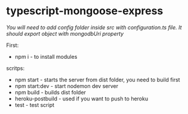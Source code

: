 # typescript-mongoose-express


 *You will need to add config folder inside src with configuration.ts file. It should export object with mongodbUri property*
 
 First:
 * npm i - to install modules

 scritps:
 * npm start - starts the server from dist folder, you need to build first
 * npm start:dev - start nodemon dev server 
 * npm build - builds dist folder
 * heroku-postbuild - used if you want to push to heroku 
 * test - test script
 
 

 
 
